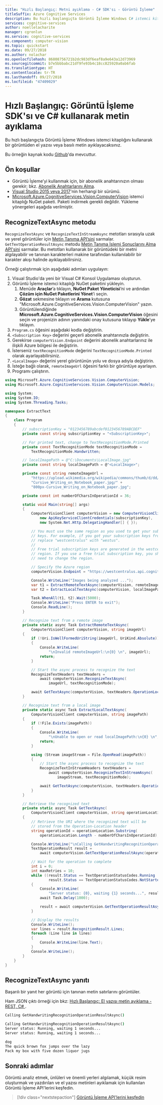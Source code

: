 ```yaml
---
title: "Hızlı Başlangıç: Metni ayıklama - C# SDK'sı - Görüntü İşleme"
titleSuffix: Azure Cognitive Services
description: Bu hızlı başlangıçta Görüntü İşleme Windows C# istemci kitaplığını kullanarak bir görüntüden metin ayıklayacaksınız.
services: cognitive-services
author: noellelacharite
manager: cgronlun
ms.service: cognitive-services
ms.component: computer-vision
ms.topic: quickstart
ms.date: 09/27/2018
ms.author: nolachar
ms.openlocfilehash: 86808756721b2dc983df6eaf8a9e643a12d73969
ms.sourcegitcommit: b7e5bbbabc21df9fe93b4c18cc825920a0ab6fab
ms.translationtype: HT
ms.contentlocale: tr-TR
ms.lasthandoff: 09/27/2018
ms.locfileid: "47409029"
---
```

# <a name="quickstart-extract-text-using-the-computer-vision-sdk-and-c"></a>Hızlı Başlangıç: Görüntü İşleme SDK'sı ve C# kullanarak metin ayıklama

Bu hızlı başlangıçta Görüntü İşleme Windows istemci kitaplığını kullanarak bir görüntüden el yazısı veya basılı metin ayıklayacaksınız.

Bu örneğin kaynak kodu [Github](https://github.com/Azure-Samples/cognitive-services-vision-csharp-sdk-quickstarts/tree/master/ComputerVision)'da mevcuttur.

## <a name="prerequisites"></a>Ön koşullar

* Görüntü İşleme’yi kullanmak için, bir abonelik anahtarınızın olması gerekir; bkz. [Abonelik Anahtarlarını Alma](../Vision-API-How-to-Topics/HowToSubscribe.md).
* [Visual Studio 2015 veya 2017](https://www.visualstudio.com/downloads/)'nin herhangi bir sürümü.
* [Microsoft.Azure.CognitiveServices.Vision.ComputerVision](https://www.nuget.org/packages/Microsoft.Azure.CognitiveServices.Vision.ComputerVision) istemci kitaplığı NuGet paketi. Paketi indirmek gerekli değildir. Yükleme yönergeleri aşağıda verilmiştir.

## <a name="recognizetextasync-method"></a>RecognizeTextAsync metodu

`RecognizeTextAsync` ve `RecognizeTextInStreamAsync` metotları sırasıyla uzak ve yerel görüntüler için [Metin Tanıma API’sini](https://westus.dev.cognitive.microsoft.com/docs/services/5adf991815e1060e6355ad44/operations/587f2c6a154055056008f200) sarmalar. `GetTextOperationResultAsync` metodu [Metin Tanıma İşlemi Sonuçlarını Alma API'sini](https://westus.dev.cognitive.microsoft.com/docs/services/5adf991815e1060e6355ad44/operations/587f2cf1154055056008f201) sarmalar.  Bu metotları kullanarak bir görüntüdeki bir metni algılayabilir ve tanınan karakterleri makine tarafından kullanılabilir bir karakter akışı halinde ayıklayabilirsiniz.

Örneği çalıştırmak için aşağıdaki adımları uygulayın:

1. Visual Studio'da yeni bir Visual C# Konsol Uygulaması oluşturun.
1. Görüntü İşleme istemci kitaplığı NuGet paketini yükleyin.
    1. Menüde **Araçlar**’a tıklayın, **NuGet Paket Yöneticisi**’ni ve ardından **Çözüm için NuGet Paketlerini Yönet**’i seçin.
    1. **Gözat** sekmesine tıklayın ve **Arama** kutusuna "Microsoft.Azure.CognitiveServices.Vision.ComputerVision" yazın.
    1. Görüntülendiğinde **Microsoft.Azure.CognitiveServices.Vision.ComputerVision** öğesini seçin ve projenizin adının yanındaki onay kutusuna tıklayıp **Yükle**’ye tıklayın.
1. `Program.cs` öğesini aşağıdaki kodla değiştirin.
1. `<Subscription Key>` değerini geçerli abonelik anahtarınızla değiştirin.
1. Gerekirse `computerVision.Endpoint` değerini abonelik anahtarlarınız ile ilişkili Azure bölgesi ile değiştirin.
1. İsterseniz `textRecognitionMode` değerini `TextRecognitionMode.Printed` olarak ayarlayabilirsiniz.
1. `<LocalImage>` değerini yerel görüntünün yolu ve dosya adıyla değiştirin.
1. İsteğe bağlı olarak, `remoteImageUrl` öğesini farklı bir görüntüye ayarlayın.
1. Programı çalıştırın.

```csharp
using Microsoft.Azure.CognitiveServices.Vision.ComputerVision;
using Microsoft.Azure.CognitiveServices.Vision.ComputerVision.Models;

using System;
using System.IO;
using System.Threading.Tasks;

namespace ExtractText
{
    class Program
    {
        // subscriptionKey = "0123456789abcdef0123456789ABCDEF"
        private const string subscriptionKey = "<SubscriptionKey>";

        // For printed text, change to TextRecognitionMode.Printed
        private const TextRecognitionMode textRecognitionMode =
            TextRecognitionMode.Handwritten;

        // localImagePath = @"C:\Documents\LocalImage.jpg"
        private const string localImagePath = @"<LocalImage>";

        private const string remoteImageUrl =
            "https://upload.wikimedia.org/wikipedia/commons/thumb/d/dd/" +
            "Cursive_Writing_on_Notebook_paper.jpg/" +
            "800px-Cursive_Writing_on_Notebook_paper.jpg";

        private const int numberOfCharsInOperationId = 36;

        static void Main(string[] args)
        {
            ComputerVisionClient computerVision = new ComputerVisionClient(
                new ApiKeyServiceClientCredentials(subscriptionKey),
                new System.Net.Http.DelegatingHandler[] { });

            // You must use the same region as you used to get your subscription
            // keys. For example, if you got your subscription keys from westus,
            // replace "westcentralus" with "westus".
            //
            // Free trial subscription keys are generated in the westcentralus
            // region. If you use a free trial subscription key, you shouldn't
            // need to change the region.

            // Specify the Azure region
            computerVision.Endpoint = "https://westcentralus.api.cognitive.microsoft.com";

            Console.WriteLine("Images being analyzed ...");
            var t1 = ExtractRemoteTextAsync(computerVision, remoteImageUrl);
            var t2 = ExtractLocalTextAsync(computerVision, localImagePath);

            Task.WhenAll(t1, t2).Wait(5000);
            Console.WriteLine("Press ENTER to exit");
            Console.ReadLine();
        }

        // Recognize text from a remote image
        private static async Task ExtractRemoteTextAsync(
            ComputerVisionClient computerVision, string imageUrl)
        {
            if (!Uri.IsWellFormedUriString(imageUrl, UriKind.Absolute))
            {
                Console.WriteLine(
                    "\nInvalid remoteImageUrl:\n{0} \n", imageUrl);
                return;
            }

            // Start the async process to recognize the text
            RecognizeTextHeaders textHeaders =
                await computerVision.RecognizeTextAsync(
                    imageUrl, textRecognitionMode);

            await GetTextAsync(computerVision, textHeaders.OperationLocation);
        }

        // Recognize text from a local image
        private static async Task ExtractLocalTextAsync(
            ComputerVisionClient computerVision, string imagePath)
        {
            if (!File.Exists(imagePath))
            {
                Console.WriteLine(
                    "\nUnable to open or read localImagePath:\n{0} \n", imagePath);
                return;
            }

            using (Stream imageStream = File.OpenRead(imagePath))
            {
                // Start the async process to recognize the text
                RecognizeTextInStreamHeaders textHeaders =
                    await computerVision.RecognizeTextInStreamAsync(
                        imageStream, textRecognitionMode);

                await GetTextAsync(computerVision, textHeaders.OperationLocation);
            }
        }

        // Retrieve the recognized text
        private static async Task GetTextAsync(
            ComputerVisionClient computerVision, string operationLocation)
        {
            // Retrieve the URI where the recognized text will be
            // stored from the Operation-Location header
            string operationId = operationLocation.Substring(
                operationLocation.Length - numberOfCharsInOperationId);

            Console.WriteLine("\nCalling GetHandwritingRecognitionOperationResultAsync()");
            TextOperationResult result =
                await computerVision.GetTextOperationResultAsync(operationId);

            // Wait for the operation to complete
            int i = 0;
            int maxRetries = 10;
            while ((result.Status == TextOperationStatusCodes.Running ||
                    result.Status == TextOperationStatusCodes.NotStarted) && i++ < maxRetries)
            {
                Console.WriteLine(
                    "Server status: {0}, waiting {1} seconds...", result.Status, i);
                await Task.Delay(1000);

                result = await computerVision.GetTextOperationResultAsync(operationId);
            }

            // Display the results
            Console.WriteLine();
            var lines = result.RecognitionResult.Lines;
            foreach (Line line in lines)
            {
                Console.WriteLine(line.Text);
            }
            Console.WriteLine();
        }
    }
}
```

## <a name="recognizetextasync-response"></a>RecognizeTextAsync yanıtı

Başarılı bir yanıt her görüntü için tanınan metin satırlarını görüntüler.

Ham JSON çıktı örneği için bkz: [Hızlı Başlangıç: El yazısı metin ayıklama - REST, C# ](../QuickStarts/CSharp-hand-text.md#examine-the-response).

```cmd
Calling GetHandwritingRecognitionOperationResultAsync()

Calling GetHandwritingRecognitionOperationResultAsync()
Server status: Running, waiting 1 seconds...
Server status: Running, waiting 1 seconds...

dog
The quick brown fox jumps over the lazy
Pack my box with five dozen liquor jugs
```

## <a name="next-steps"></a>Sonraki adımlar

Görüntü analiz etmek, ünlüleri ve önemli yerleri algılamak, küçük resim oluşturmak ve yazdırılan ve el yazısı metinleri ayıklamak için kullanılan Görüntü İşleme API'lerini keşfedin.

> [!div class="nextstepaction"]
> [Görüntü İşleme API'lerini keşfedin](https://westus.dev.cognitive.microsoft.com/docs/services/5adf991815e1060e6355ad44)
